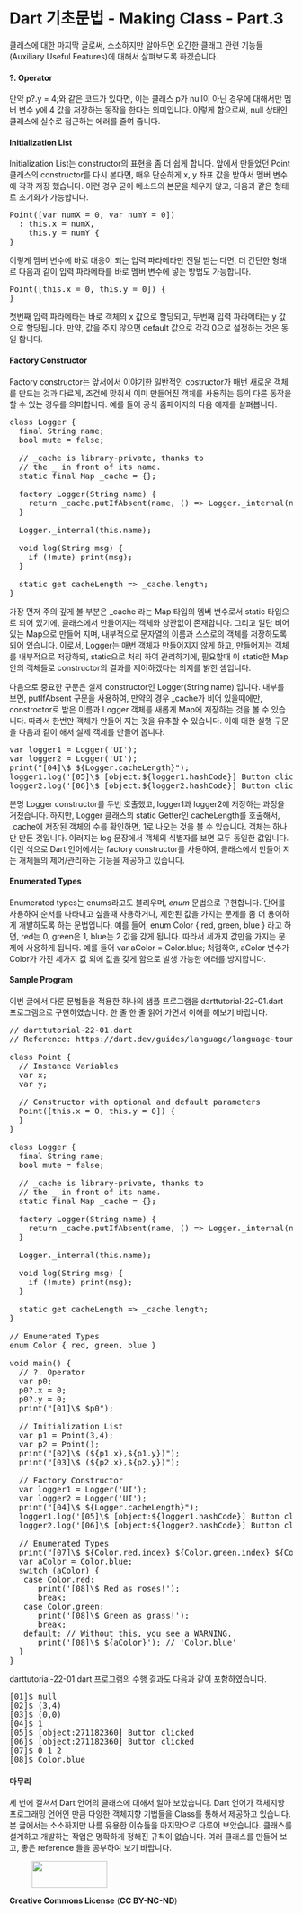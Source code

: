 # Dart 기초문법 - Making Class - Part.3 

<!-- wp:paragraph -->
<p>클래스에 대한 마지막 글로써, 소소하지만 알아두면 요긴한 클래그 관련 기능들(Auxiliary Useful Features)에 대해서 살펴보도록 하겠습니다.</p>
<!-- /wp:paragraph -->

<!-- wp:heading {"level":4} -->
<h4>?. Operator</h4>
<!-- /wp:heading -->

<!-- wp:paragraph -->
<p>만약 p?.y = 4;와 같은 코드가 있다면, 이는 클래스 p가 null이 아닌 경우에 대해서만 멤버 변수 y에 4 값을 저장하는 동작을 한다는 의미입니다. 이렇게 함으로써, null 상태인 클래스에 실수로 접근하는 에러를 줄여 줍니다.</p>
<!-- /wp:paragraph -->

<!-- wp:heading {"level":4} -->
<h4>Initialization List</h4>
<!-- /wp:heading -->

<!-- wp:paragraph -->
<p>Initialization List는 constructor의 표현을 좀 더 쉽게 합니다. 앞에서 만들었던 Point 클래스의 constructor를 다시 본다면, 매우 단순하게 x, y 좌표 값을 받아서 멤버 변수에 각각 저장 했습니다. 이런 경우 굳이 메소드의 본문을 채우지 않고, 다음과 같은 형태로 초기화가 가능합니다.</p>
<!-- /wp:paragraph -->

<!-- wp:html -->
<pre>Point([var numX = 0, var numY = 0]) 
  : this.x = numX,
    this.y = numY {
}
</pre>
<!-- /wp:html -->

<!-- wp:paragraph -->
<p>이렇게 멤버 변수에 바로 대응이 되는 입력 파라메타만 전달 받는 다면, 더 간단한 형태로 다음과 같이 입력 파라메타를 바로 멤버 변수에 넣는 방법도 가능합니다.</p>
<!-- /wp:paragraph -->

<!-- wp:html -->
<pre>Point([this.x = 0, this.y = 0]) {
}
</pre>
<!-- /wp:html -->

<!-- wp:paragraph -->
<p>첫번째 입력 파라메타는 바로 객체의 x 값으로 할당되고, 두번째 입력 파라메타는 y 값으로 할당됩니다. 만약, 값을 주지 않으면 default 값으로 각각 0으로 설정하는 것은 동일 합니다.</p>
<!-- /wp:paragraph -->

<!-- wp:heading {"level":4} -->
<h4>Factory Constructor</h4>
<!-- /wp:heading -->

<!-- wp:paragraph -->
<p>Factory constructor는 앞서에서 이야기한 일반적인 costructor가 매번 새로운 객체를 만드는 것과 다르게, 조건에 맞춰서 이미 만들어진 객체를 사용하는 등의 다른 동작을 할 수 있는 경우를 의미합니다. 예를 들어 공식 홈페이지의 다음 예제를 살펴봅니다.</p>
<!-- /wp:paragraph -->

<!-- wp:html -->
<pre>
class Logger {
  final String name;
  bool mute = false;

  // _cache is library-private, thanks to
  // the _ in front of its name.
  static final Map<String, Logger> _cache = <String, Logger>{};

  factory Logger(String name) {
    return _cache.putIfAbsent(name, () => Logger._internal(name));
  }

  Logger._internal(this.name);

  void log(String msg) {
    if (!mute) print(msg);
  }

  static get cacheLength => _cache.length;
}
</pre>
<!-- /wp:html -->

<!-- wp:paragraph -->
<p>가장 먼저 주의 깊게 볼 부분은 _cache 라는 Map 타입의 멤버 변수로서 static 타입으로 되어 있기에, 클래스에서 만들어지는 객체와 상관없이 존재합니다. 그리고 일단 비어있는 Map으로 만들어 지며, 내부적으로 문자열의 이름과 스스로의 객체를 저장하도록 되어 있습니다. 이로서, Logger는 매번 객체자 만들어지지 않게 하고, 만들어지는 객체를 내부적으로 저장하되, static으로 처리 하여 관리하기에, 필요할때 이 static한 Map안의 객체들로 constructor의 결과를 제어하겠다는 의지를 밝힌 셈입니다. </p>
<!-- /wp:paragraph -->

<!-- wp:paragraph -->
<p>다음으로 중요한 구문은 실제 constructor인 Logger(String name) 입니다. 내부를 보면, putIfAbsent 구문을 사용하여, 만약의 경우 _cache가 비어 있을때에만, constroctor로 받은 이름과 Logger 객체를 새롭게 Map에 저장하는 것을 볼 수 있습니다. 따라서 한번만 객체가 만들어 지는 것을 유추할 수 있습니다. 이에 대한 실행 구문을 다음과 같이 해서 실제 객체를 만들어 봅니다.</p>
<!-- /wp:paragraph -->

<!-- wp:html -->
<pre>var logger1 = Logger('UI');
var logger2 = Logger('UI');
print("[04]\$ ${Logger.cacheLength}");
logger1.log('[05]\$ [object:${logger1.hashCode}] Button clicked');
logger2.log('[06]\$ [object:${logger2.hashCode}] Button clicked');
</pre>
<!-- /wp:html -->

<!-- wp:paragraph -->
<p>분명 Logger constructor를 두번 호출했고, logger1과 logger2에 저장하는 과정을 거쳤습니다. 하지만, Logger 클래스의 static Getter인 cacheLength를 호출해서, _cache에 저장된 객체의 수를 확인하면, 1로 나오는 것을 볼 수 있습니다. 객체는 하나만 만든 것입니다. 이러지는 log 문장에서 객체의 식별자를 보면 모두 동일한 값입니다. 이런 식으로 Dart 언어에서는 factory constructor를 사용하여, 클래스에서 만들어 지는 개체들의 제어/관리하는 기능을 제공하고 있습니다. </p>
<!-- /wp:paragraph -->

<!-- wp:heading {"level":4} -->
<h4>Enumerated Types</h4>
<!-- /wp:heading -->

<!-- wp:paragraph -->
<p>Enumerated types는 enums라고도 불리우며, <em>enum</em> 문법으로 구현합니다. 단어를 사용하여 순서를 나타내고 싶을때 사용하거나, 제한된 값을 가지는 문제를 좀 더 용이하게 개발하도록 하는 문법입니다. 예를 들어, enum Color { red, green, blue } 라고 하면, red는 0, green은 1, blue는 2 값을 갖게 됩니다. 따라서 세가지 값만을 가지는 문제에 사용하게 됩니다. 예를 들어 var aColor = Color.blue; 처럼하여, aColor 변수가 Color가 가진 세가지 값 외에 값을 갖게 함으로 발생 가능한 에러를 방지합니다.</p>
<!-- /wp:paragraph -->

<!-- wp:heading {"level":4} -->
<h4>Sample Program</h4>
<!-- /wp:heading -->

<!-- wp:paragraph -->
<p>이번 글에서 다룬 문법들을 적용한 하나의 샘플 프로그램을 darttutorial-22-01.dart 프로그램으로 구현하였습니다. 한 줄 한 줄 읽어 가면서 이해를 해보기 바랍니다.</p>
<!-- /wp:paragraph -->

<!-- wp:html -->
<pre>
// darttutorial-22-01.dart 
// Reference: https://dart.dev/guides/language/language-tour#enumerated-types

class Point {
  // Instance Variables
  var x;
  var y;

  // Constructor with optional and default parameters
  Point([this.x = 0, this.y = 0]) {
  }
}

class Logger {
  final String name;
  bool mute = false;

  // _cache is library-private, thanks to
  // the _ in front of its name.
  static final Map<String, Logger> _cache = <String, Logger>{};

  factory Logger(String name) {
    return _cache.putIfAbsent(name, () => Logger._internal(name));
  }

  Logger._internal(this.name);

  void log(String msg) {
    if (!mute) print(msg);
  }

  static get cacheLength => _cache.length;
}

// Enumerated Types
enum Color { red, green, blue }

void main() {
  // ?. Operator
  var p0;
  p0?.x = 0;
  p0?.y = 0;
  print("[01]\$ $p0");

  // Initialization List
  var p1 = Point(3,4);
  var p2 = Point();
  print("[02]\$ (${p1.x},${p1.y})");
  print("[03]\$ (${p2.x},${p2.y})");

  // Factory Constructor 
  var logger1 = Logger('UI');
  var logger2 = Logger('UI');
  print("[04]\$ ${Logger.cacheLength}");
  logger1.log('[05]\$ [object:${logger1.hashCode}] Button clicked');
  logger2.log('[06]\$ [object:${logger2.hashCode}] Button clicked');

  // Enumerated Types
  print("[07]\$ ${Color.red.index} ${Color.green.index} ${Color.blue.index}");
  var aColor = Color.blue;
  switch (aColor) {
   case Color.red:
      print('[08]\$ Red as roses!');
      break;
   case Color.green:
      print('[08]\$ Green as grass!');
      break;
   default: // Without this, you see a WARNING.
      print('[08]\$ ${aColor}'); // 'Color.blue'
  }
}
</pre>
<!-- /wp:html -->

<!-- wp:paragraph -->
<p>darttutorial-22-01.dart 프로그램의 수행 결과도 다음과 같이 포함하였습니다.</p>
<!-- /wp:paragraph -->

<!-- wp:html -->
<pre>[01]$ null
[02]$ (3,4)
[03]$ (0,0)
[04]$ 1
[05]$ [object:271182360] Button clicked
[06]$ [object:271182360] Button clicked
[07]$ 0 1 2
[08]$ Color.blue
</pre>
<!-- /wp:html -->

<!-- wp:heading {"level":4} -->
<h4>마무리</h4>
<!-- /wp:heading -->

<!-- wp:paragraph -->
<p>세 번에 걸쳐서 Dart 언어의 클래스에 대해서 알아 보았습니다. Dart 언어가 객체지향 프로그래밍 언어인 만큼 다양한 객체지향 기법들을 Class를 통해서 제공하고 있습니다. 본 글에서는 소소하지만 나름 유용한 이슈들을 마지막으로 다루어 보았습니다. 클래스를 설계하고 개발하는 작업은 명확하게 정해진 규칙이 없습니다. 여러 클래스를 만들어 보고, 좋은 reference 들을 공부하여 보기 바랍니다.</p>
<!-- /wp:paragraph -->

<!-- wp:image {"align":"right","id":267,"width":134,"height":48} -->
<div class="wp-block-image"><figure class="alignright is-resized"><img src="http://mobilelab.khu.ac.kr/wordpress/wp-content/uploads/2020/01/b05-1.jpg" alt="" class="wp-image-267" width="134" height="48"/></figure></div>
<!-- /wp:image -->

<!-- wp:paragraph -->
<p><strong>Creative Commons License</strong> (<strong>CC BY-NC-ND</strong>)</p>
<!-- /wp:paragraph -->
